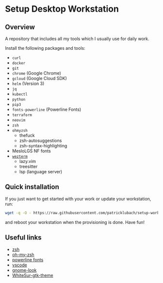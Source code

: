 # Setup Desktop Workstation

## Overview

A repository that includes all my tools which I usually use for daily work.

Install the following packages and tools:

- `curl`
- `docker`
- `git`
- `chrome` (Google Chrome)
- `gcloud` (Google Cloud SDK)
- `helm` (Version 3)
- `jq`
- `kubectl`
- `python`
- `pip3`
- `fonts-powerline` (Powerline Fonts)
- `terraform`
- `neovim`
- `zsh`
- `ohmyzsh`
  - thefuck
  - zsh-autosuggestions
  - zsh-syntax-highlighting
- MesloLGS NF fonts
- [`wezterm`](https://copr.fedorainfracloud.org/coprs/wezfurlong/wezterm-nightly/)
  - lazy.vim
  - treesitter
  - lsp (language server)

## Quick installation

If you just want to get started with your work or update your workstation, run:

```bash
wget -q -O - https://raw.githubusercontent.com/patricklubach/setup-workstation/main/install.sh | bash
```

and reboot your workstation when the provisioning is done. Have fun!

## Useful links

- [zsh](https://github.com/ohmyzsh/ohmyzsh/wiki/Installing-ZSH)
- [oh-my-zsh](https://github.com/ohmyzsh/ohmyzsh)
- [powerline fonts](https://github.com/powerline/fonts)
- [vscode](https://github.com/racoon63/vscode)
- [gnome-look](https://www.gnome-look.org/s/Gnome/browse/)
- [WhiteSur-gtk-theme](https://github.com/vinceliuice/WhiteSur-gtk-theme)
